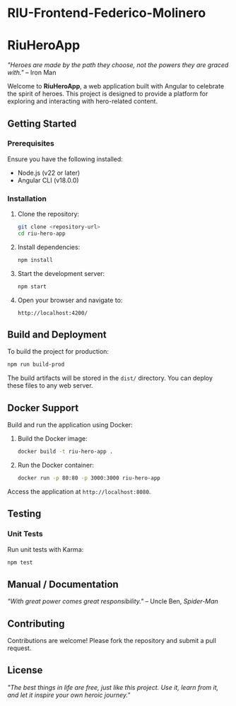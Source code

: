 # RIU-Frontend-Federico-Molinero

# RiuHeroApp

_"Heroes are made by the path they choose, not the powers they are graced with."_ – Iron Man

Welcome to **RiuHeroApp**, a web application built with Angular to celebrate the spirit of heroes. This project is designed to provide a platform for exploring and interacting with hero-related content.

## Getting Started

### Prerequisites

Ensure you have the following installed:
- Node.js (v22 or later)
- Angular CLI (v18.0.0)

### Installation

1. Clone the repository:
   ```bash
   git clone <repository-url>
   cd riu-hero-app
   ```

2. Install dependencies:
   ```bash
   npm install
   ```

3. Start the development server:
   ```bash
   npm start
   ```

4. Open your browser and navigate to:
   ```
   http://localhost:4200/
   ```

## Build and Deployment

To build the project for production:
```bash
npm run build-prod
```

The build artifacts will be stored in the `dist/` directory. You can deploy these files to any web server.

## Docker Support

Build and run the application using Docker:
1. Build the Docker image:
   ```bash
   docker build -t riu-hero-app .
   ```

2. Run the Docker container:
   ```bash
   docker run -p 80:80 -p 3000:3000 riu-hero-app
   ```

Access the application at `http://localhost:8080`.

## Testing

### Unit Tests
Run unit tests with Karma:
```bash
npm test
```

## Manual / Documentation

_"With great power comes great responsibility."_ – Uncle Ben, *Spider-Man*

## Contributing

Contributions are welcome! Please fork the repository and submit a pull request.

## License

_"The best things in life are free, just like this project. 
Use it, learn from it, and let it inspire your own heroic journey."_  